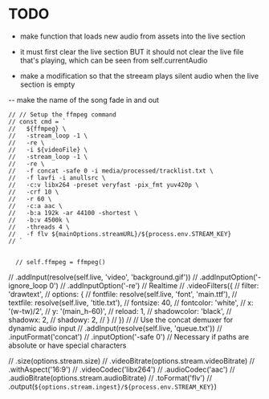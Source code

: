# TODO
- make function that loads new audio from assets into the live section
- it must first clear the live section
BUT it should not clear the live file that's playing, which can be seen from self.currentAudio


- make a modification so that the streeam plays silent audio when the live section is empty

-- make the name of the song fade in and out


    // // Setup the ffmpeg command
    // const cmd = `
    //   ${ffmpeg} \
    //   -stream_loop -1 \
    //   -re \
    //   -i ${videoFile} \
    //   -stream_loop -1 \
    //   -re \
    //   -f concat -safe 0 -i media/processed/tracklist.txt \
    //   -f lavfi -i anullsrc \
    //   -c:v libx264 -preset veryfast -pix_fmt yuv420p \
    //   -crf 10 \
    //   -r 60 \
    //   -c:a aac \
    //   -b:a 192k -ar 44100 -shortest \
    //   -b:v 4500k \
    //   -threads 4 \
    //   -f flv ${mainOptions.streamURL}/${process.env.STREAM_KEY}
    // `


      // self.ffmpeg = ffmpeg()
  //   .addInput(resolve(self.live, 'video', 'background.gif'))
  //   .addInputOption('-ignore_loop 0')
  //   .addInputOption('-re') // Realtime
  //   .videoFilters({
  //     filter: 'drawtext',
  //     options: {
  //       fontfile: resolve(self.live, 'font', 'main.ttf'),
  //       textfile: resolve(self.live, 'title.txt'),
  //       fontsize: 40,
  //       fontcolor: 'white',
  //       x: '(w-tw)/2',
  //       y: '(main_h-60)',
  //       reload: 1,
  //       shadowcolor: 'black',
  //       shadowx: 2,
  //       shadowy: 2,
  //     }
  //   })
  //   // Use the concat demuxer for dynamic audio input
  //   .addInput(resolve(self.live, 'queue.txt'))
  //   .inputFormat('concat')
  //   .inputOption('-safe 0') // Necessary if paths are absolute or have special characters

  //   .size(options.stream.size)
  //   .videoBitrate(options.stream.videoBitrate)
  //   .withAspect('16:9')
  //   .videoCodec('libx264')
  //   .audioCodec('aac')
  //   .audioBitrate(options.stream.audioBitrate)
  //   .toFormat('flv')
  //   .output(`${options.stream.ingest}/${process.env.STREAM_KEY}`)

